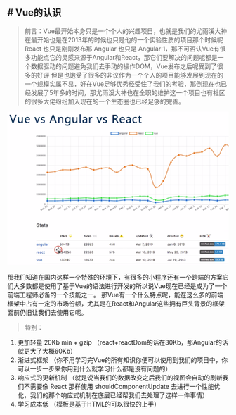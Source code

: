 ## # Vue的认识

> 前言：Vue最开始本身只是一个个人的兴趣项目，也就是我们的尤雨溪大神在最开始也是在2013年的时候也只是他的一个实验性质的项目那个时候呢 React 也只是刚刚发布那 Angular 也只是 Angular 1，那不可否认Vue有很多功能点它的灵感来源于Angular和React，那它们要解决的问题呢都是一个数据驱动的问题避免我们去手动的操作DOM，Vue发布之后呢受到了很多的好评
但是也饱受了很多的非议作为一个个人的项目能够发展到现在的一个规模实属不易，好在Vue足够优秀经受住了我们的考验，那倒现在也已经发展了5年多的时间，那尤雨溪大神也在全职的维护这一个项目也有社区的很多大佬纷纷加入现在的一个生态圈也已经足够的完善。

![image](https://raw.githubusercontent.com/zhangh-design/vue-examples/master/00%20Vue%E7%9A%84%E8%AE%A4%E8%AF%86/vue.png)

那我们知道在国内这样一个特殊的环境下，有很多的小程序还有一个跨端的方案它们大多数都是使用了基于Vue的语法进行开发的所以说Vue现在已经是成为了一个前端工程师必备的一个技能之一。
那Vue有一个什么特点呢，能在这么多的前端框架中占有一定的市场份额，尤其是在React和Angular这些拥有巨头背景的框架面前仍旧让我们去使用它呢。

> 特别：

1. 更加轻量 20Kb min + gzip （react+reactDom的话在30Kb，那Angular的话就更大了大概60Kb）
2. 渐进式框架 （你不用学习完Vue的所有知识你便可以使用到我们的项目中，你可以一步一步来你用到什么就学习什么都是没有问题的）
3. 响应式的更新机制 （就是说当我们的数据改变之后我们的视图会自动的刷新我们不需要像 React 那样使用 shouldComponentUpdate 去进行一个性能优化，我们的那个响应式机制在底层已经帮我们去处理了这样一件事情）
4. 学习成本低 （模板是基于HTML的可以很快的上手）

